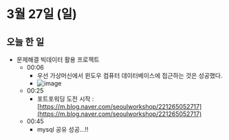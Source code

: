 # 3월 27일 (일)

## 오늘 한 일

* 문제해결 빅데이터 활용 프로젝트
  * 00:06
    * 우선 가상머신에서 윈도우 컴퓨터 데이터베이스에 접근하는 것은 성공했다.
    * ![image](https://user-images.githubusercontent.com/75322297/160245776-71c85c4a-d1ac-42fd-97fc-977a57179889.png)
  * 00:25
    * 포트포워딩 도전 시작 : [https://m.blog.naver.com/seoulworkshop/221265052717](https://m.blog.naver.com/seoulworkshop/221265052717)
  * 00:45
    * mysql 공유 성공...!!

